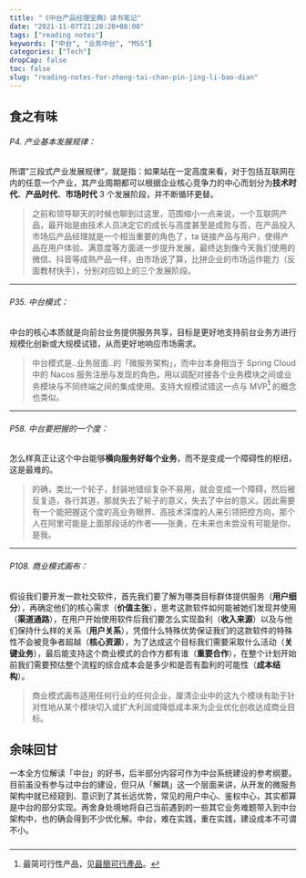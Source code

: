 ```yaml
---
title: "《中台产品经理宝典》读书笔记"
date: "2021-11-07T21:20:20+08:00"
tags: ["reading notes"]
keywords: ["中台", "业务中台", "MSS"]
categories: ["Tech"]
dropCap: false
toc: false
slug: "reading-notes-for-zhong-tai-chan-pin-jing-li-bao-dian"
---
```

## 食之有味
###### P4. 产业基本发展规律：
所谓”三段式产业发展规律“，就是指：如果站在一定高度来看，对于包括互联网在内的任意一个产业，其产业周期都可以根据企业核心竞争力的中心而划分为**技术时代**、**产品时代**、**市场时代** 3 个发展阶段，并不断循环更替。

> 之前和领导聊天的时候也聊到过这里，范围缩小一点来说，一个互联网产品，最开始是由技术人员决定它的成长与高度甚至是成败与否，在产品投入市场后产品经理就是一个相当重要的角色了，ta 链接产品与用户，使得产品在用户体验、满意度等方面进一步提升发展，最终达到像今天我们使用的微信、抖音等成熟产品一样，由市场说了算，比拼企业的市场运作能力（反面教材快手），分别对应如上的三个发展阶段。

---

###### P35. 中台模式：
中台的核心本质就是向前台业务提供服务共享，目标是更好地支持前台业务方进行规模化创新或大规模试错，从而更好地响应市场需求。

> 中台模式是..业务层面..的「微服务架构」，而中台本身相当于 Spring Cloud 中的 Nacos 服务注册与发现的角色，用以调配对接各个业务模块之间或业务模块与不同终端之间的集成使用。支持大规模试错这一点与 MVP[^1] 的概念也类似。

---

###### P58. 中台要把握的一个度：
怎么样真正让这个中台能够**横向服务好每个业务**，而不是变成一个障碍性的枢纽，这是最难的。

> 的确，类比一个轮子，封装地错综复杂不易用，就会变成一个障碍，然后被反复造，各行其道，那就失去了轮子的意义，失去了中台的意义。因此需要有一个能把握这个度的高业务眼界、高技术深度的人来引领把控方向，那个人在阿里可能是上面那段话的作者——张勇，在未来也未尝没有可能是你，是我。

---

###### P108. 商业模式画布：
假设我们要开发一款社交软件，首先我们要了解为哪类目标群体提供服务（**用户细分**），再确定他们的核心需求（**价值主张**），思考这款软件如何能被她们发现并使用（**渠道通路**），在用户开始使用软件后我们要怎么实现盈利（**收入来源**）以及与他们保持什么样的关系（**用户关系**），凭借什么特殊优势保证我们的这款软件的特殊性不会被竞争者超越（**核心资源**），为了达成这个目标我们需要采取什么活动（**关键业务**），最后能支持这个商业模式的合作方都有谁（**重要合作**），在整个计划开始前我们需要预估整个流程的综合成本会是多少和是否有盈利的可能性（**成本结构**）。

> 商业模式画布适用任何行业的任何企业，厘清企业中的这九个模块有助于针对性地从某个模块切入或扩大利润或降低成本来为企业优化创收达成商业目标。

## 余味回甘
一本全方位解读「中台」的好书，后半部分内容可作为中台系统建设的参考纲要。目前虽没有参与过中台的建设，但只从「解耦」这一个层面来讲，从开发的微服务架构中就已经窥到、意识到了其长远优势，常见的用户中心、鉴权中心，其实都算是中台的部分实现。再舍身处境地将自己当前遇到的一些其它业务难题带入到中台架构中，也的确会得到不少优化解。中台，难在实践，重在实践，建设成本不可谓不小。

##### 
[^1]: 最简可行性产品，见[最簡可行產品](https://zh.wikipedia.org/wiki/%E6%9C%80%E7%B0%A1%E5%8F%AF%E8%A1%8C%E7%94%A2%E5%93%81)。